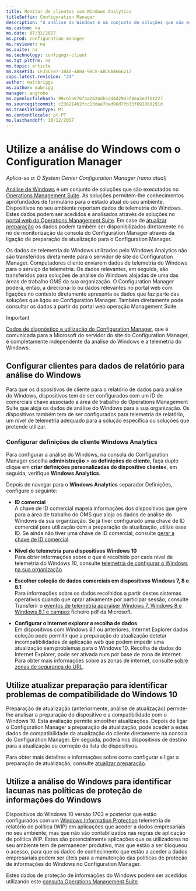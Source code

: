 ```yaml
---
title: Monitor de clientes com Windows Analytics
titleSuffix: Configuration Manager
description: "A análise do Windows é um conjunto de soluções que são executados no Operations Management Suite que lhe permitem que desenhar informações valiosas para o estado atual do seu ambiente, tirando partido os dados de telemetria do Windows são reportados pelos dispositivos no seu ambiente."
ms.custom: na
ms.date: 07/31/2017
ms.prod: configuration-manager
ms.reviewer: na
ms.suite: na
ms.technology: configmgr-client
ms.tgt_pltfrm: na
ms.topic: article
ms.assetid: CF35CE87-3BA8-4A84-9BC8-ABCEA4666212
caps.latest.revision: "23"
author: mattbriggs
ms.author: mabrigg
manager: angrobe
ms.openlocfilehash: 99c65b876f4a2424db5dd4d2943f8ea3edfb1227
ms.sourcegitcommit: c236214b2fcc13dae7bad96d7fb33f692868191d
ms.translationtype: MT
ms.contentlocale: pt-PT
ms.lasthandoff: 10/12/2017
---
```

# <a name="use-windows-analytics-with-configuration-manager"></a>Utilize a análise do Windows com o Configuration Manager

*Aplica-se a: O System Center Configuration Manager (ramo atual)*

[Análise de Windows](https://www.microsoft.com/en-us/WindowsForBusiness/windows-analytics) é um conjunto de soluções que são executados no [Operations Management Suite](/azure/operations-management-suite/operations-management-suite-overview). As soluções permitem-lhe conhecimentos aprofundados de formulário para o estado atual do seu ambiente. Dispositivos no seu ambiente reportam dados de telemetria do Windows. Estes dados podem ser acedidos e analisados através de soluções no [portal web do Operations Management Suite](https://mms.microsoft.com). Em case de [atualizar preparação](/sccm/core/clients/manage/upgrade/upgrade-analytics) os dados podem também ser disponibilizados diretamente no nó de monitorização da consola do Configuration Manager através da ligação de preparação de atualização para o Configuration Manager.

Os dados de telemetria do Windows utilizados pelo Windows Analytics não são transferidos diretamente para o servidor de site do Configuration Manager. Computadores cliente enviarem dados de telemetria do Windows para o serviço de telemetria. Os dados relevantes, em seguida, são transferidos para soluções de análise do Windows alojadas de uma das áreas de trabalho OMS da sua organização. O Configuration Manager poderá, então, a direcioná-lo ou dados relevantes no portal web com ligações no contexto diretamente apresenta os dados que faz parte das soluções que ligou ao Configuration Manager. Também diretamente pode consultar os dados a partir do portal web operação Management Suite.

>[!Important]
>[Dados de diagnóstico e utilização do Configuration Manager](../../plan-design/diagnostics/diagnostics-and-usage-data.md), que é comunicada para a Microsoft do servidor do site do Configuration Manager, é completamente independente da análise do Windows e a telemetria do Windows.

## <a name="configure-clients-to-report-data-to-windows-analytics"></a>Configurar clientes para dados de relatório para análise do Windows

Para que os dispositivos de cliente para o relatório de dados para análise do Windows, dispositivos tem de ser configurados com um ID de comerciais chave associado a área de trabalho do Operations Management Suite que aloja os dados de análise do Windows para a sua organização. Os dispositivos também tem de ser configurados para telemetria de relatório, um nível de telemetria adequado para a solução específica ou soluções que pretende utilizar. 

### <a name="configure-windows-analytics-client-settings"></a>Configurar definições de cliente Windows Analytics
Para configurar a análise do Windows, na consola do Configuration Manager escolha **administração** > **as definições de cliente**, faça duplo clique em **criar definições personalizadas do dispositivo cliente**e, em seguida, verifique **Windows Analytics**.  

Depois de navegar para o **Windows Analytics** separador Definições, configure o seguinte:
  -  **ID comercial**  
A chave de ID comercial mapeia informações dos dispositivos que gere para a área de trabalho do OMS que aloja os dados de análise do Windows da sua organização. Se já tiver configurado uma chave de ID comercial para utilização com a preparação de atualização, utilize esse ID. Se ainda não tiver uma chave de ID comercial, consulte [gerar a chave de ID comercial]( https://technet.microsoft.com/itpro/windows/deploy/upgrade-readiness-get-started#generate-your-commercial-id-key).

  -  **Nível de telemetria para dispositivos Windows 10**   
Para obter informações sobre o que é recolhido por cada nível de telemetria do Windows 10, consulte [telemetria de configurar o Windows na sua organização](https://technet.microsoft.com/itpro/windows/manage/configure-windows-telemetry-in-your-organization#telemetry-levels).

  -  **Escolher coleção de dados comerciais em dispositivos Windows 7, 8 e 8.1**   
Para informações sobre os dados recolhidos a partir destes sistemas operativos quando que optar ativamente por participar sessão, consulte Transferir o [eventos de telemetria appraiser Windows 7, Windows 8 e Windows 8.1 e campos](https://go.microsoft.com/fwlink/?LinkID=822965) ficheiro pdf da Microsoft.

  -  **Configurar o Internet explorar a recolha de dados**  
Em dispositivos com Windows 8.1 ou anteriores, Internet Explorer dados coleção pode permitir que a preparação de atualização detetar incompatibilidades de aplicação web que podem impedir uma atualização sem problemas para o Windows 10. Recolha de dados do Internet Explorer, pode ser ativada num por base de zona de internet. Para obter mais informações sobre as zonas de internet, consulte [sobre zonas de segurança do URL](https://msdn.microsoft.com/library/ms537183(v=vs.85).aspx).

## <a name="use-upgrade-readiness-to-identify-windows-10-compatibility-issues"></a>Utilize atualizar preparação para identificar problemas de compatibilidade do Windows 10

Preparação de atualização (anteriormente, análise de atualização) permite-lhe analisar a preparação do dispositivo e a compatibilidade com o Windows 10. Esta avaliação permite smoother atualizações. Depois de ligar o Configuration Manager a preparação de atualização, pode aceder a estes dados de compatibilidade da atualização do cliente diretamente na consola do Configuration Manager. Em seguida, poderá nos dispositivos de destino para a atualização ou correção da lista de dispositivos.

Para obter mais detalhes e informações sobre como configurar e ligar a preparação de atualização, consulte [atualizar preparação](../../clients/manage/upgrade/upgrade-analytics.md).

## <a name="use-windows-analytics-to-identify-gaps-in-windows-information-protection-policies"></a>Utilize a análise do Windows para identificar lacunas nas políticas de proteção de informações do Windows

Dispositivos do Windows 10 versão 1703 e posterior que estão configurados com um [Windows Information Protection](https://docs.microsoft.com/en-us/windows/threat-protection/windows-information-protection/protect-enterprise-data-using-wip) telemetria de relatório de política (WIP) em aplicações que aceder a dados empresariais no seu ambiente, mas que não são contabilizados nas regras de aplicação de política WIP. Estes são potencialmente aplicações que os utilizadores no seu ambiente tem de permanecer produtivo, mas que estão a ser bloqueou o acesso, para que os dados de conhecimento que estão a aceder a dados empresariais podem ser úteis para a manutenção das políticas de proteção de informações do Windows no Configuration Manager. 

Estes dados de proteção de informações do Windows podem ser acedidos utilizando este [consulta Operations Management Suite](https://go.microsoft.com/fwlink/?linkid=849952).